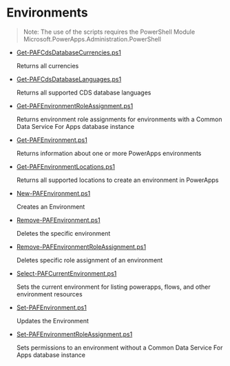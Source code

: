 # Environments

> Note: The use of the scripts requires the PowerShell Module Microsoft.PowerApps.Administration.PowerShell

+ [Get-PAFCdsDatabaseCurrencies.ps1](./Get-PAFCdsDatabaseCurrencies.ps1)

  Returns all currencies

+ [Get-PAFCdsDatabaseLanguages.ps1](./Get-PAFCdsDatabaseLanguages.ps1)

  Returns all supported CDS database languages

+ [Get-PAFEnvironmentRoleAssignment.ps1](./Get-PAFEnvironmentRoleAssignment.ps1)

  Returns environment role assignments for environments with a Common Data Service For Apps database instance
  
+ [Get-PAFEnvironment.ps1](./Get-PAFEnvironment.ps1)

  Returns information about one or more PowerApps environments

+ [Get-PAFEnvironmentLocations.ps1](./Get-PAFEnvironmentLocations.ps1)

  Returns all supported locations to create an environment in PowerApps

+ [New-PAFEnvironment.ps1](./New-PAFEnvironment.ps1)

  Creates an Environment

+ [Remove-PAFEnvironment.ps1](./Remove-PAFEnvironment.ps1)

  Deletes the specific environment

+ [Remove-PAFEnvironmentRoleAssignment.ps1](./Remove-PAFEnvironmentRoleAssignment.ps1)

  Deletes specific role assignment of an environment

+ [Select-PAFCurrentEnvironment.ps1](./Select-PAFCurrentEnvironment.ps1)

  Sets the current environment for listing powerapps, flows, and other environment resources
  
+ [Set-PAFEnvironment.ps1](./Set-PAFEnvironment.ps1)

  Updates the Environment

+ [Set-PAFEnvironmentRoleAssignment.ps1](./Set-PAFEnvironmentRoleAssignment.ps1)

  Sets permissions to an environment without a Common Data Service For Apps database instance